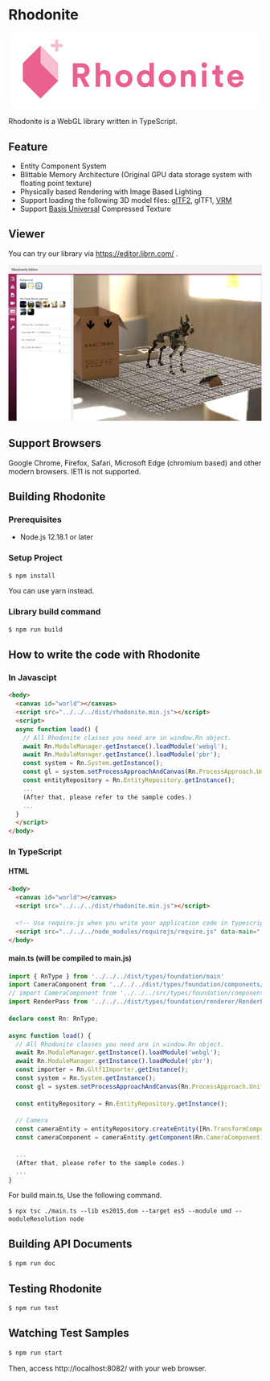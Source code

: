 # Rhodonite

![Rhodonite](./assets/images/Rhodonite_Logo_2.png)

Rhodonite is a WebGL library written in TypeScript.

## Feature

* Entity Component System
* Blittable Memory Architecture (Original GPU data storage system with floating point texture)
* Physically based Rendering with Image Based Lighting
* Support loading the following 3D model files: [glTF2](https://github.com/KhronosGroup/glTF), glTF1, [VRM](https://vrm.dev/en/)
* Support [Basis Universal](https://github.com/BinomialLLC/basis_universal) Compressed Texture

## Viewer

You can try our library via https://editor.librn.com/ .

![poly](./assets/images/screenshot_poly.webp)

## Support Browsers

Google Chrome, Firefox, Safari, Microsoft Edge (chromium based) and other modern browsers.
IE11 is not supported.

## Building Rhodonite

### Prerequisites

* Node.js 12.18.1 or later

### Setup Project

```bash
$ npm install
```

You can use yarn instead.

### Library build command

```bash
$ npm run build
```

## How to write the code with Rhodonite

### In Javascipt

```html
<body>
  <canvas id="world"></canvas>
  <script src="../../../dist/rhodonite.min.js"></script>
  <script>
  async function load() {
    // All Rhodonite classes you need are in window.Rn object.
    await Rn.ModuleManager.getInstance().loadModule('webgl');
    await Rn.ModuleManager.getInstance().loadModule('pbr');
    const system = Rn.System.getInstance();
    const gl = system.setProcessApproachAndCanvas(Rn.ProcessApproach.UniformWebGL1, document.getElementById('world'));
    const entityRepository = Rn.EntityRepository.getInstance();
    ...
    (After that, please refer to the sample codes.)
    ...
  }
  </script>
</body>
```


### In TypeScript

#### HTML

```html
<body>
  <canvas id="world"></canvas>
  <script src="../../../dist/rhodonite.min.js"></script>

  <!-- Use require.js when you write your application code in typescript -->
  <script src="../../../node_modules/requirejs/require.js" data-main="./main.js"></script>
</body>
```

#### main.ts (will be compiled to main.js)

```typescript
import { RnType } from '../../../dist/types/foundation/main'
import CameraComponent from '../../../dist/types/foundation/components/CameraComponent';
// import CameraComponent from '../../../src/types/foundation/components/CameraComponent'; // Don't refer from 'src' directory
import RenderPass from '../../../dist/types/foundation/renderer/RenderPass';

declare const Rn: RnType;

async function load() {
  // All Rhodonite classes you need are in window.Rn object.
  await Rn.ModuleManager.getInstance().loadModule('webgl');
  await Rn.ModuleManager.getInstance().loadModule('pbr');
  const importer = Rn.Gltf1Importer.getInstance();
  const system = Rn.System.getInstance();
  const gl = system.setProcessApproachAndCanvas(Rn.ProcessApproach.UniformWebGL1, document.getElementById('world') as HTMLCanvasElement);

  const entityRepository = Rn.EntityRepository.getInstance();

  // Camera
  const cameraEntity = entityRepository.createEntity([Rn.TransformComponent, Rn.SceneGraphComponent, Rn.CameraComponent, Rn.CameraControllerComponent])
  const cameraComponent = cameraEntity.getComponent(Rn.CameraComponent) as CameraComponent; // You don't need "Rn." for type annotation

  ...
  (After that, please refer to the sample codes.)
  ...
}
```

For build main.ts, Use the following command.

```
$ npx tsc ./main.ts --lib es2015,dom --target es5 --module umd --moduleResolution node
```

## Building API Documents

```bash
$ npm run doc
```

## Testing Rhodonite

```bash
$ npm run test
```

## Watching Test Samples

```bash
$ npm run start
```

Then, access http://localhost:8082/ with your web browser.
